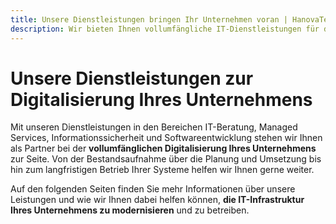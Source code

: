```yaml
---
title: Unsere Dienstleistungen bringen Ihr Unternehmen voran | HanovaTech
description: Wir bieten Ihnen vollumfängliche IT-Dienstleistungen für die Digitalisierung Ihres Unternehmens. Von der IT-Beratung über Managed Services bis hin zur Softwareentwicklung. Erfahren Sie mehr über uns und unsere Leistungen!
---
```


# Unsere Dienstleistungen zur Digitalisierung Ihres Unternehmens

Mit unseren Dienstleistungen in den Bereichen IT-Beratung, Managed Services, Informationssicherheit und Softwareentwicklung stehen wir Ihnen als Partner bei der **vollumfänglichen Digitalisierung Ihres Unternehmens** zur Seite. Von der Bestandsaufnahme über die Planung und Umsetzung bis hin zum langfristigen Betrieb Ihrer Systeme helfen wir Ihnen gerne weiter.

Auf den folgenden Seiten finden Sie mehr Informationen über unsere Leistungen und wie wir Ihnen dabei helfen können, **die IT-Infrastruktur Ihres Unternehmens zu modernisieren** und zu betreiben.